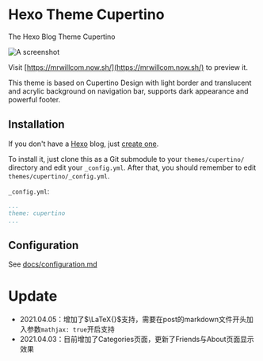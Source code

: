 # Hexo Theme Cupertino

The Hexo Blog Theme Cupertino

![A screenshot](https://mrwillcom.github.io/img/000001.png)

Visit [https://mrwillcom.now.sh/](https://mrwillcom.now.sh/) to preview it.

This theme is based on Cupertino Design with light border and translucent and acrylic background on navigation bar, supports dark appearance and powerful footer.

## Installation

If you don't have a [Hexo](https://hexo.io/) blog, just [create one](https://hexo.io/docs/).

To install it, just clone this as a Git submodule to your `themes/cupertino/` directory and edit your `_config.yml`. After that, you should remember to edit `themes/cupertino/_config.yml`.

`_config.yml`:
```yaml
...
theme: cupertino
...
```

## Configuration

See [docs/configuration.md](./docs/configuration.md)



# Update

- 2021.04.05：增加了$\LaTeX{}$支持，需要在post的markdown文件开头加入参数`mathjax: true`开启支持
- 2021.04.03：目前增加了Categories页面，更新了Friends与About页面显示效果

